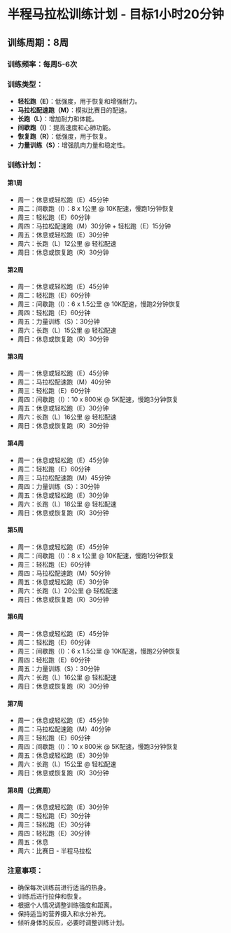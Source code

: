 # 半程马拉松训练计划 - 目标1小时20分钟

## 训练周期：8周

### 训练频率：每周5-6次

### 训练类型：
- **轻松跑（E）**：低强度，用于恢复和增强耐力。
- **马拉松配速跑（M）**：模拟比赛日的配速。
- **长跑（L）**：增加耐力和体能。
- **间歇跑（I）**：提高速度和心肺功能。
- **恢复跑（R）**：低强度，用于恢复。
- **力量训练（S）**：增强肌肉力量和稳定性。

### 训练计划：

#### 第1周
- 周一：休息或轻松跑（E）45分钟
- 周二：间歇跑（I）：8 x 1公里 @ 10K配速，慢跑1分钟恢复
- 周三：轻松跑（E）60分钟
- 周四：马拉松配速跑（M）30分钟 + 轻松跑（E）15分钟
- 周五：休息或轻松跑（E）30分钟
- 周六：长跑（L）12公里 @ 轻松配速
- 周日：休息或恢复跑（R）30分钟

#### 第2周
- 周一：休息或轻松跑（E）45分钟
- 周二：轻松跑（E）60分钟
- 周三：间歇跑（I）：6 x 1.5公里 @ 10K配速，慢跑2分钟恢复
- 周四：轻松跑（E）60分钟
- 周五：力量训练（S）：30分钟
- 周六：长跑（L）15公里 @ 轻松配速
- 周日：休息或恢复跑（R）30分钟

#### 第3周
- 周一：休息或轻松跑（E）45分钟
- 周二：马拉松配速跑（M）40分钟
- 周三：轻松跑（E）60分钟
- 周四：间歇跑（I）：10 x 800米 @ 5K配速，慢跑3分钟恢复
- 周五：休息或轻松跑（E）30分钟
- 周六：长跑（L）16公里 @ 轻松配速
- 周日：休息或恢复跑（R）30分钟

#### 第4周
- 周一：休息或轻松跑（E）45分钟
- 周二：轻松跑（E）60分钟
- 周三：马拉松配速跑（M）45分钟
- 周四：力量训练（S）：30分钟
- 周五：休息或轻松跑（E）30分钟
- 周六：长跑（L）18公里 @ 轻松配速
- 周日：休息或恢复跑（R）30分钟

#### 第5周
- 周一：休息或轻松跑（E）45分钟
- 周二：间歇跑（I）：8 x 1公里 @ 10K配速，慢跑1分钟恢复
- 周三：轻松跑（E）60分钟
- 周四：马拉松配速跑（M）50分钟
- 周五：休息或轻松跑（E）30分钟
- 周六：长跑（L）20公里 @ 轻松配速
- 周日：休息或恢复跑（R）30分钟

#### 第6周
- 周一：休息或轻松跑（E）45分钟
- 周二：轻松跑（E）60分钟
- 周三：间歇跑（I）：6 x 1.5公里 @ 10K配速，慢跑2分钟恢复
- 周四：轻松跑（E）60分钟
- 周五：力量训练（S）：30分钟
- 周六：长跑（L）16公里 @ 轻松配速
- 周日：休息或恢复跑（R）30分钟

#### 第7周
- 周一：休息或轻松跑（E）45分钟
- 周二：马拉松配速跑（M）40分钟
- 周三：轻松跑（E）60分钟
- 周四：间歇跑（I）：10 x 800米 @ 5K配速，慢跑3分钟恢复
- 周五：休息或轻松跑（E）30分钟
- 周六：长跑（L）15公里 @ 轻松配速
- 周日：休息或恢复跑（R）30分钟

#### 第8周（比赛周）
- 周一：休息或轻松跑（E）30分钟
- 周二：轻松跑（E）30分钟
- 周三：轻松跑（E）30分钟
- 周四：轻松跑（E）30分钟
- 周五：休息
- 周六：比赛日 - 半程马拉松

### 注意事项：
- 确保每次训练前进行适当的热身。
- 训练后进行拉伸和恢复。
- 根据个人情况调整训练强度和距离。
- 保持适当的营养摄入和水分补充。
- 倾听身体的反应，必要时调整训练计划。

